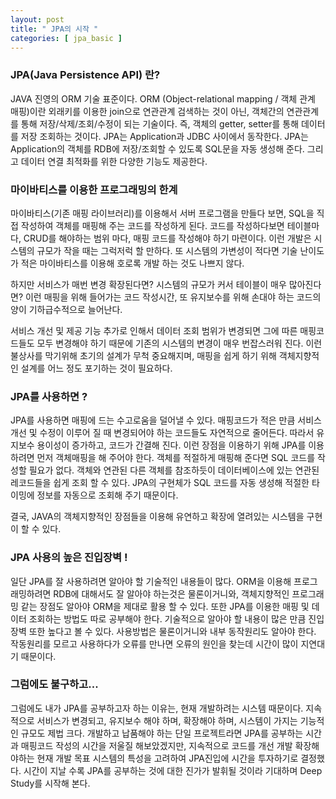 ```yaml
---
layout: post
title: " JPA의 시작 "
categories: [ jpa_basic ]
---
```


### JPA(Java Persistence API) 란? 
   JAVA 진영의 ORM 기술 표준이다. ORM (Object-relational mapping / 객체 관계 매핑)이란 외래키를 이용한 join으로 연관관계 검색하는 것이 아닌,
 객체간의 연관관계를 통해 저장/삭제/조회/수정이 되는 기술이다. 즉, 객체의 getter, setter를 통해 데이터를 저장 조회하는 것이다. 
 JPA는 Application과 JDBC 사이에서 동작한다. JPA는 Application의 객체를 RDB에 저장/조회할 수 있도록 SQL문을 자동 생성해 준다. 
 그리고 데이터 연결 최적화를 위한 다양한 기능도 제공한다.  


### 마이바티스를 이용한 프로그래밍의 한계

마이바티스(기존 매핑 라이브러리)를 이용해서 서버 프로그램을 만들다 보면, SQL을 직접 작성하여 객체를 매핑해 주는 코드를 작성하게 된다.
코드를 작성하다보면 테이블마다, CRUD를 해야하는 범위 마다, 매핑 코드를 작성해야 하기 마련이다.
이런 개발은 시스템의 규모가 작을 때는 그럭저럭 할 만하다.
또 시스템의 가변성이 적다면 기술 난이도가 적은 마이바티스를 이용해 호로록 개발 하는 것도 나쁘지 않다.

하지만 서비스가 매번 변경 확장된다면?
시스템의 규모가 커서 테이블이 매우 많아진다면?
이런 매핑을 위해 들어가는 코드 작성시간, 또 유지보수를 위해 손대야 하는 코드의 양이 기하급수적으로 늘어난다.

서비스 개선 및 제공 기능 추가로 인해서 데이터 조회 범위가 변경되면 그에 따른 매핑코드들도 모두 변경해야 하기 때문에 기존의 시스템의 변경이 매우 번잡스러워 진다. 
이런 불상사를 막기위해 초기의 설계가 무척 중요해지며, 매핑을 쉽게 하기 위해 객체지향적인 설계를 어느 정도 포기하는 것이 필요하다. 


### JPA를 사용하면 ?
JPA를 사용하면 매핑에 드는 수고로움을 덜어낼 수 있다. 매핑코드가 적은 만큼 서비스 개선 및 수정이 이루어 질 때 변경되어야 하는 코드들도 자연적으로 줄어든다.
따라서 유지보수 용이성이 증가하고, 코드가 간결해 진다.
이런 장점을 이용하기 위해 JPA를 이용하려면 먼저 객체매핑을 해 주어야 한다.  객체를 적절하게 매핑해 준다면 SQL 코드를 작성할 필요가 없다.
객체와 연관된 다른 객체를 참조하듯이 데이터베이스에 있는 연관된 레코드들을 쉽게 조회 할 수 있다.
JPA의 구현체가 SQL 코드를 자동 생성해 적절한 타이밍에 정보를 자동으로 조회해 주기 때문이다.

결국, JAVA의 객체지향적인 장점들을 이용해 유연하고 확장에 열려있는 시스템을 구현이 할 수 있다.

### JPA 사용의 높은 진입장벽 !
일단 JPA를 잘 사용하려면 알아야 할 기술적인 내용들이 많다. 
ORM을 이용해 프로그래밍하려면 RDB에 대해서도 잘 알아야 하는것은 물론이거니와, 객체지향적인 프로그래밍 같는 장점도 알아야 ORM을 제대로 활용 할 수 있다.
또한 JPA를 이용한 매핑 및 데이터 조회하는 방법도 따로 공부해야 한다.
기술적으로 알아야 할 내용이 많은 만큼 진입장벽 또한 높다고 볼 수 있다.
사용방법은 물론이거니와 내부 동작원리도 알아야 한다. 작동원리를 모르고 사용하다가 오류를 만나면 오류의 원인을 찾는데 시간이 많이 지연대기 때문이다.

### 그럼에도 불구하고...
그럼에도 내가 JPA를 공부하고자 하는 이유는, 현재 개발하려는 시스템 때문이다.
지속적으로 서비스가 변경되고, 유지보수 해야 하며, 확장해야 하며, 시스템이 가지는 기능적인 규모도 제법 크다.
개발하고 납품해야 하는 단일 프로젝트라면 JPA를 공부하는 시간과 매핑코드 작성의 시간을 저울질 해보았겠지만,
지속적으로 코드를 개선 개발 확장해야하는 현재 개발 목표 시스템의 특성을 고려하여 JPA진입에 시간을 투자하기로 결정했다.
시간이 지날 수록 JPA를 공부하는 것에 대한 진가가 발휘될 것이라 기대하며 Deep Study를 시작해 본다.





